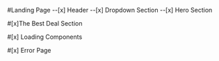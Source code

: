 #Landing Page
--[x] Header
--[x] Dropdown Section
--[x] Hero Section

#[x]The Best Deal Section

#[x] Loading Components

#[x] Error Page


